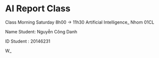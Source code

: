 # AI Report Class

Class Morning Saturday 8h00 -> 11h30 Artificial Intelligence_ Nhom 01CL

Name Student: Nguyễn Công Danh

ID Student : 20146231 

W<n>_<title>: Summary of knowledge in class 

AI_WEEK<n>_HOMEWORK: Homework every week 

Midterm_<title>: Report Midterm  

